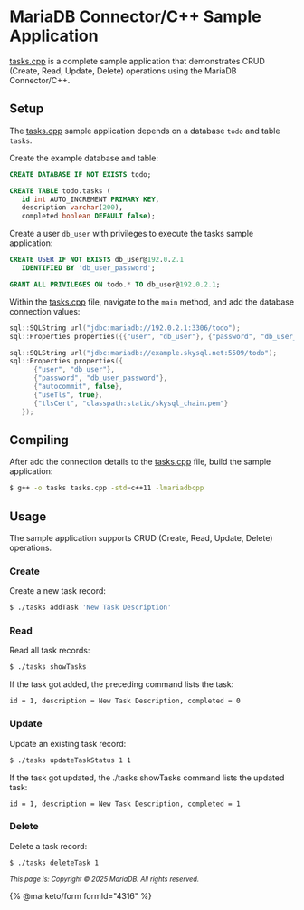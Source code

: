 # MariaDB Connector/C++ Sample Application

[tasks.cpp](https://github.com/mariadb-corporation/dev-example-todo/blob/master/console/cpp/tasks.cpp) is a complete sample application that demonstrates CRUD (Create, Read, Update, Delete) operations using the MariaDB Connector/C++.

## Setup

The [tasks.cpp](https://github.com/mariadb-corporation/dev-example-todo/blob/master/console/cpp/tasks.cpp) sample application depends on a database `todo` and table `tasks`.

Create the example database and table:

```sql
CREATE DATABASE IF NOT EXISTS todo;

CREATE TABLE todo.tasks (
   id int AUTO_INCREMENT PRIMARY KEY,
   description varchar(200),
   completed boolean DEFAULT false);
```

Create a user `db_user` with privileges to execute the tasks sample application:

```sql
CREATE USER IF NOT EXISTS db_user@192.0.2.1
   IDENTIFIED BY 'db_user_password';

GRANT ALL PRIVILEGES ON todo.* TO db_user@192.0.2.1;
```

Within the [tasks.cpp](https://github.com/mariadb-corporation/dev-example-todo/blob/master/console/cpp/tasks.cpp) file, navigate to the `main` method, and add the database connection values:

```c++
sql::SQLString url("jdbc:mariadb://192.0.2.1:3306/todo");
sql::Properties properties({{"user", "db_user"}, {"password", "db_user_password"}});
```

```c++
sql::SQLString url("jdbc:mariadb://example.skysql.net:5509/todo");
sql::Properties properties({
      {"user", "db_user"},
      {"password", "db_user_password"},
      {"autocommit", false},
      {"useTls", true},
      {"tlsCert", "classpath:static/skysql_chain.pem"}
   });
```

## Compiling

After add the connection details to the [tasks.cpp](https://github.com/mariadb-corporation/dev-example-todo/blob/master/console/cpp/tasks.cpp) file, build the sample application:

```bash
$ g++ -o tasks tasks.cpp -std=c++11 -lmariadbcpp
```

## Usage

The sample application supports CRUD (Create, Read, Update, Delete) operations.

### Create

Create a new task record:

```bash
$ ./tasks addTask 'New Task Description'
```

### Read

Read all task records:

```bash
$ ./tasks showTasks
```

If the task got added, the preceding command lists the task:

```
id = 1, description = New Task Description, completed = 0
```

### Update

Update an existing task record:

```bash
$ ./tasks updateTaskStatus 1 1
```

If the task got updated, the ./tasks showTasks command lists the updated task:

```
id = 1, description = New Task Description, completed = 1
```

### Delete

Delete a task record:

```bash
$ ./tasks deleteTask 1
```

<sub>_This page is: Copyright © 2025 MariaDB. All rights reserved._</sub>


{% @marketo/form formId="4316" %}
